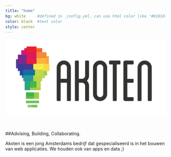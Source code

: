 ```yaml
---
title: "home"
bg: white     #defined in _config.yml, can use html color like '#010101'
color: black  #text color
style: center
---
```


![img/Voorkant.png](img/with-name-transparent-bg.png)

<br>

##Advising, Building, Collaborating.

Akoten is een jong Amsterdams bedrijf dat gespecialiseerd is in het bouwen van web applicaties. We houden ook van apps en data ;)